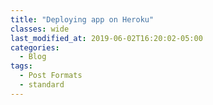 ```yaml
---
title: "Deploying app on Heroku"
classes: wide
last_modified_at: 2019-06-02T16:20:02-05:00
categories:
  - Blog
tags:
  - Post Formats
  - standard
---
```

